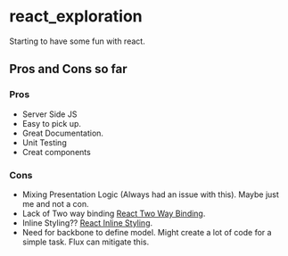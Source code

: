 react_exploration
=================


Starting to have some fun with react. 

Pros and Cons so far
---------------------
### Pros
-   Server Side JS
-   Easy to pick up.
-   Great Documentation. 
-   Unit Testing
-   Creat components 

### Cons

- Mixing Presentation Logic (Always had an issue with this). Maybe just me and not a con. 
- Lack of Two way binding [React Two Way Binding](http://facebook.github.io/react/docs/two-way-binding-helpers.html).
- Inline Styling?? [React Inline Styling](http://facebook.github.io/react/tips/inline-styles.html).
- Need for backbone to define model. Might create a lot of code for a simple task. Flux can mitigate this. 

